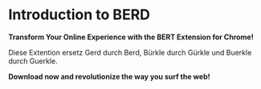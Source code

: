# Introduction to BERD

**Transform Your Online Experience with the BERT Extension for Chrome!**

Diese Extention ersetz Gerd durch Berd, Bürkle durch Gürkle und Buerkle durch Guerkle.

**Download now and revolutionize the way you surf the web!**
